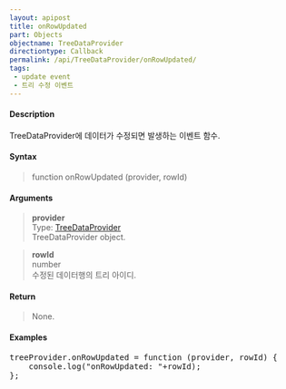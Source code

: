 ```yaml
---
layout: apipost
title: onRowUpdated
part: Objects
objectname: TreeDataProvider
directiontype: Callback
permalink: /api/TreeDataProvider/onRowUpdated/
tags:
 - update event
 - 트리 수정 이벤트
---
```



#### Description

 TreeDataProvider에 데이터가 수정되면 발생하는 이벤트 함수.  

#### Syntax

> function onRowUpdated (provider, rowId)  

#### Arguments

> **provider**  
> Type: [TreeDataProvider](/api/TreeDataProvider/)  
> TreeDataProvider object.  

> **rowId**  
> number  
> 수정된 데이터행의 트리 아이디. 

#### Return

> None.  

#### Examples 

<pre class="prettyprint">
treeProvider.onRowUpdated = function (provider, rowId) {
    console.log("onRowUpdated: "+rowId);
};
</pre>

